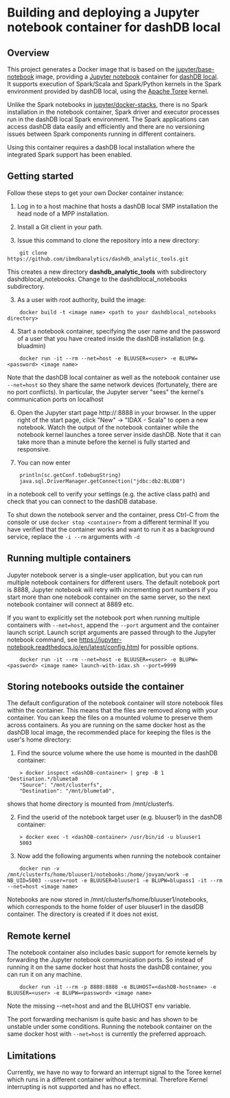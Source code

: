 # Building and deploying a Jupyter notebook container for dashDB local 

## Overview ##

This project generates a Docker image that is based on the 
[jupyter/base-notebook](https://github.com/jupyter/docker-stacks/tree/master/base-notebook) image,
providing a [Jupyter notebook](http://jupyter.org/) container for 
[dashDB local](http://www.ibm.com/analytics/us/en/technology/cloud-data-services/dashdb-local/). 
It supports execution of Spark/Scala and Spark/Python kernels in the Spark environment provided 
by dashDB local, using the [Apache Toree](https://toree.incubator.apache.org/) kernel. 

Unlike the Spark notebooks in 
[jupyter/docker-stacks](https://github.com/jupyter/docker-stacks), there is no Spark installation 
in the notebook container, Spark driver and executor processes run in the dashDB local
Spark environment. The Spark applications can access dashDB data easily and efficiently 
and there are no versioning issues between Spark components running in different containers.

Using this container requires a dashDB local installation where the integrated Spark support has been enabled.

## Getting started ##

Follow these steps to get your own Docker container instance:

1. Log in to a host machine that hosts a dashDB local SMP installation the head node of a MPP installation.

1. Install a Git client in your path.

2. Issue this command to clone the repository into a new directory:
```
	git clone https://github.com/ibmdbanalytics/dashdb_analytic_tools.git
``` 
 This creates a new directory **dashdb_analytic_tools** with subdirectory dashdblocal_notebooks. 
 Change to the dashdblocal_notebooks subdirectory.

3. As a user with root authority, build the image:
```
	docker build -t <image name> <path to your dashdblocal_notebooks directory>
```	

4. Start a notebook container, specifying the user name and the password of a user that you have created 
 inside the dashDB installation (e.g. bluadmin)
``` 
	docker run -it --rm --net=host -e BLUUSER=<user> -e BLUPW=<password> <image name>
```	
 Note that the dashDB local container as well as the notebook container use `--net=host` so they share
 the same network devices (fortunately, there are no port conflicts). In particular, the Jupyter server "sees" the
 kernel's communication ports on localhost
 
6. Open the Jupyter start page http://<hostname>:8888 in your browser. In the upper right of the start page, 
 click "New" -> "IDAX - Scala" to open a new notebook. Watch the output of the notebook container while the 
 notebook kernel launches a toree server inside dashDB. Note that it can take more than a minute before the 
 kernel is fully started and responsive.
 
7. You can now enter
```
	println(sc.getConf.toDebugString)
    java.sql.DriverManager.getConnection("jdbc:db2:BLUDB")
```    
   in a notebook cell to verify your settings (e.g. the active class path) and check that you can connect to the dashDB database.
   
To shut down the notebook server and the container, press Ctrl-C from the console 
or use `docker stop <container>` from a different terminal
If you have verified that the container works and want to run it as a background service, replace the `-i --rm`
arguments with `-d`

## Running multiple containers ##
 
Jupyter notebook server is a single-user application, but you can run multiple notebook containers for 
different users. The default notebook port is 8888, Jupyter notebook will retry with incrementing port 
numbers if you start more than one notebook container on the same server, so the next notebook container 
will connect at 8889 etc.

If you want to explicitly set the notebook port when running multiple containers with `--net=host`, append the 
`--port` argument and the container launch script. Launch script arguments are passed through to the 
Jupyter notebook command, see https://jupyter-notebook.readthedocs.io/en/latest/config.html for possible options.
```
	docker run -it --rm --net=host -e BLUUSER=<user> -e BLUPW=<password> <image name> launch-with-idax.sh --port=9999
```	
    
## Storing notebooks outside the container ##

The default configuration of the notebook container will store notebook files within the container. 
This means that the files are removed along with your container. You can keep the files on a mounted volume 
to preserve them across containers. As you are running on the same docker host as the dashDB local image, 
the recommended place for keeping the files is the user's home directory:

1. Find the source volume where the use home is mounted in the dashDB container:
```
	> docker inspect <dashDB-container> | grep -B 1 'Destination.*/blumeta0
	"Source": "/mnt/clusterfs",
	"Destination": "/mnt/blumeta0",
```
  shows that home directory is mounted from /mnt/clusterfs. 
  
2. Find the userid of the notebook target user (e.g. bluuser1) in the dashDB container:
```
	> docker exec -t <dashDB-container> /usr/bin/id -u bluuser1
	5003
```

3. Now add the following arguments when running the notebook container
```
	docker run -v /mnt/clusterfs/home/bluuser1/notebooks:/home/jovyan/work -e NB_UID=5003 --user=root -e BLUUSER=bluuser1 -e BLUPW=blupass1 -it --rm --net=host <image name>
```	

  Notebooks are now stored in /mnt/clusterfs/home/bluuser1/notebooks, which corresponds to the home folder
  of user bluuser1 in the dasdDB container. The directory is created if it does not exist.

## Remote kernel ##

The notebook container also includes basic support for remote kernels by forwarding the Jupyter notebook 
communication ports. So instead of running it on the same docker host that hosts the dashDB container, 
you can run it on any machine.
```
	docker run -it --rm -p 8888:8888 -e BLUHOST=<dashDB-hostname> -e BLUUSER=<user> -e BLUPW=<password> <image name>
```
Note the missing --net=host and and the BLUHOST env variable.

The port forwarding mechanism is quite basic and has shown to be unstable under some conditions. 
Running the notebook container on the same docker host with `--net=host` is currently the preferred approach.


## Limitations ##

Currently, we have no way to forward an interrupt signal to the Toree kernel which runs in a different container 
without a terminal. Therefore Kernel interrupting is not supported and has no effect.
